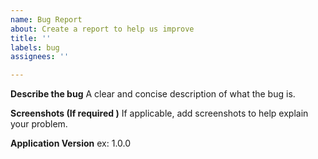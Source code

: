 ```yaml
---
name: Bug Report
about: Create a report to help us improve
title: ''
labels: bug
assignees: ''

---
```


**Describe the bug**
A clear and concise description of what the bug is.

**Screenshots (If required )**
If applicable, add screenshots to help explain your problem.

**Application Version**
ex: 1.0.0
